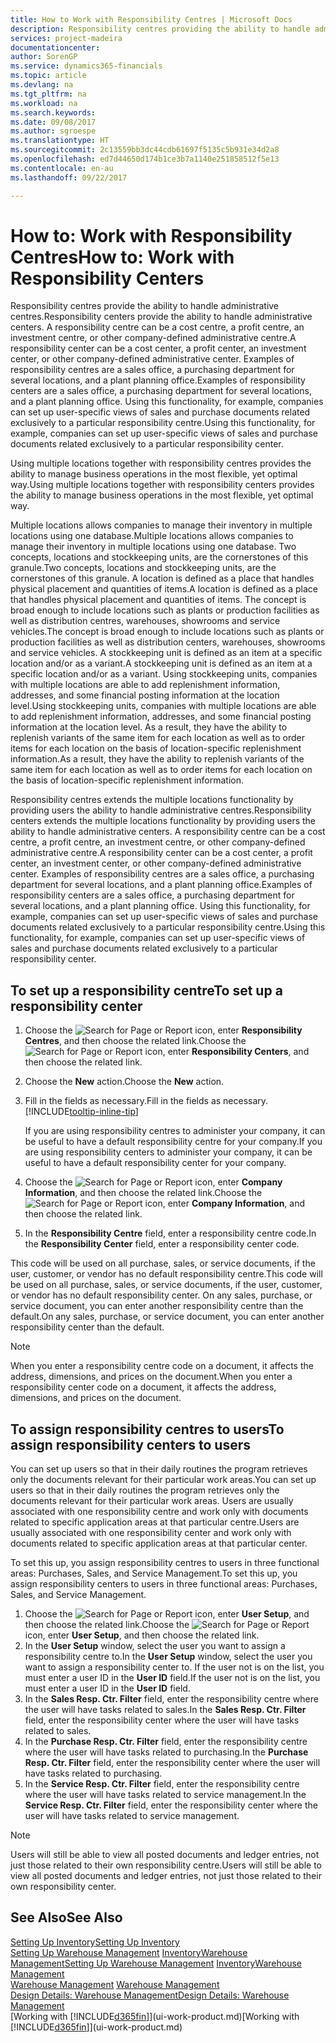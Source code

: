 ```yaml
---
title: How to Work with Responsibility Centres | Microsoft Docs
description: Responsibility centres providing the ability to handle administrative centres. A responsibility centre can be a cost centre, a profit centre, an investment centre, or other company-defined administrative centre.
services: project-madeira
documentationcenter: 
author: SorenGP
ms.service: dynamics365-financials
ms.topic: article
ms.devlang: na
ms.tgt_pltfrm: na
ms.workload: na
ms.search.keywords: 
ms.date: 09/08/2017
ms.author: sgroespe
ms.translationtype: HT
ms.sourcegitcommit: 2c13559bb3dc44cdb61697f5135c5b931e34d2a8
ms.openlocfilehash: ed7d44650d174b1ce3b7a1140e251858512f5e13
ms.contentlocale: en-au
ms.lasthandoff: 09/22/2017

---
```

# <a name="how-to-work-with-responsibility-centers"></a><span data-ttu-id="685c8-104">How to: Work with Responsibility Centres</span><span class="sxs-lookup"><span data-stu-id="685c8-104">How to: Work with Responsibility Centers</span></span>
<span data-ttu-id="685c8-105">Responsibility centres provide the ability to handle administrative centres.</span><span class="sxs-lookup"><span data-stu-id="685c8-105">Responsibility centers provide the ability to handle administrative centers.</span></span> <span data-ttu-id="685c8-106">A responsibility centre can be a cost centre, a profit centre, an investment centre, or other company-defined administrative centre.</span><span class="sxs-lookup"><span data-stu-id="685c8-106">A responsibility center can be a cost center, a profit center, an investment center, or other company-defined administrative center.</span></span> <span data-ttu-id="685c8-107">Examples of responsibility centres are a sales office, a purchasing department for several locations, and a plant planning office.</span><span class="sxs-lookup"><span data-stu-id="685c8-107">Examples of responsibility centers are a sales office, a purchasing department for several locations, and a plant planning office.</span></span> <span data-ttu-id="685c8-108">Using this functionality, for example, companies can set up user-specific views of sales and purchase documents related exclusively to a particular responsibility centre.</span><span class="sxs-lookup"><span data-stu-id="685c8-108">Using this functionality, for example, companies can set up user-specific views of sales and purchase documents related exclusively to a particular responsibility center.</span></span>  

<span data-ttu-id="685c8-109">Using multiple locations together with responsibility centres provides the ability to manage business operations in the most flexible, yet optimal way.</span><span class="sxs-lookup"><span data-stu-id="685c8-109">Using multiple locations together with responsibility centers provides the ability to manage business operations in the most flexible, yet optimal way.</span></span>

<span data-ttu-id="685c8-110">Multiple locations allows companies to manage their inventory in multiple locations using one database.</span><span class="sxs-lookup"><span data-stu-id="685c8-110">Multiple locations allows companies to manage their inventory in multiple locations using one database.</span></span> <span data-ttu-id="685c8-111">Two concepts, locations and stockkeeping units, are the cornerstones of this granule.</span><span class="sxs-lookup"><span data-stu-id="685c8-111">Two concepts, locations and stockkeeping units, are the cornerstones of this granule.</span></span> <span data-ttu-id="685c8-112">A location is defined as a place that handles physical placement and quantities of items.</span><span class="sxs-lookup"><span data-stu-id="685c8-112">A location is defined as a place that handles physical placement and quantities of items.</span></span> <span data-ttu-id="685c8-113">The concept is broad enough to include locations such as plants or production facilities as well as distribution centres, warehouses, showrooms and service vehicles.</span><span class="sxs-lookup"><span data-stu-id="685c8-113">The concept is broad enough to include locations such as plants or production facilities as well as distribution centers, warehouses, showrooms and service vehicles.</span></span> <span data-ttu-id="685c8-114">A stockkeeping unit is defined as an item at a specific location and/or as a variant.</span><span class="sxs-lookup"><span data-stu-id="685c8-114">A stockkeeping unit is defined as an item at a specific location and/or as a variant.</span></span> <span data-ttu-id="685c8-115">Using stockkeeping units, companies with multiple locations are able to add replenishment information, addresses, and some financial posting information at the location level.</span><span class="sxs-lookup"><span data-stu-id="685c8-115">Using stockkeeping units, companies with multiple locations are able to add replenishment information, addresses, and some financial posting information at the location level.</span></span> <span data-ttu-id="685c8-116">As a result, they have the ability to replenish variants of the same item for each location as well as to order items for each location on the basis of location-specific replenishment information.</span><span class="sxs-lookup"><span data-stu-id="685c8-116">As a result, they have the ability to replenish variants of the same item for each location as well as to order items for each location on the basis of location-specific replenishment information.</span></span>  

<span data-ttu-id="685c8-117">Responsibility centres extends the multiple locations functionality by providing users the ability to handle administrative centres.</span><span class="sxs-lookup"><span data-stu-id="685c8-117">Responsibility centers extends the multiple locations functionality by providing users the ability to handle administrative centers.</span></span> <span data-ttu-id="685c8-118">A responsibility centre can be a cost centre, a profit centre, an investment centre, or other company-defined administrative centre.</span><span class="sxs-lookup"><span data-stu-id="685c8-118">A responsibility center can be a cost center, a profit center, an investment center, or other company-defined administrative center.</span></span> <span data-ttu-id="685c8-119">Examples of responsibility centres are a sales office, a purchasing department for several locations, and a plant planning office.</span><span class="sxs-lookup"><span data-stu-id="685c8-119">Examples of responsibility centers are a sales office, a purchasing department for several locations, and a plant planning office.</span></span> <span data-ttu-id="685c8-120">Using this functionality, for example, companies can set up user-specific views of sales and purchase documents related exclusively to a particular responsibility centre.</span><span class="sxs-lookup"><span data-stu-id="685c8-120">Using this functionality, for example, companies can set up user-specific views of sales and purchase documents related exclusively to a particular responsibility center.</span></span>

## <a name="to-set-up-a-responsibility-center"></a><span data-ttu-id="685c8-121">To set up a responsibility centre</span><span class="sxs-lookup"><span data-stu-id="685c8-121">To set up a responsibility center</span></span>  
1.  <span data-ttu-id="685c8-122">Choose the ![Search for Page or Report](media/ui-search/search_small.png "Search for Page or Report icon") icon, enter **Responsibility Centres**, and then choose the related link.</span><span class="sxs-lookup"><span data-stu-id="685c8-122">Choose the ![Search for Page or Report](media/ui-search/search_small.png "Search for Page or Report icon") icon, enter **Responsibility Centers**, and then choose the related link.</span></span>  
2.  <span data-ttu-id="685c8-123">Choose the **New** action.</span><span class="sxs-lookup"><span data-stu-id="685c8-123">Choose the **New** action.</span></span>  
3.  <span data-ttu-id="685c8-124">Fill in the fields as necessary.</span><span class="sxs-lookup"><span data-stu-id="685c8-124">Fill in the fields as necessary.</span></span> [!INCLUDE[tooltip-inline-tip](includes/tooltip-inline-tip_md.md)]  

    <span data-ttu-id="685c8-125">If you are using responsibility centres to administer your company, it can be useful to have a default responsibility centre for your company.</span><span class="sxs-lookup"><span data-stu-id="685c8-125">If you are using responsibility centers to administer your company, it can be useful to have a default responsibility center for your company.</span></span>
4. <span data-ttu-id="685c8-126">Choose the ![Search for Page or Report](media/ui-search/search_small.png "Search for Page or Report icon") icon, enter **Company Information**, and then choose the related link.</span><span class="sxs-lookup"><span data-stu-id="685c8-126">Choose the ![Search for Page or Report](media/ui-search/search_small.png "Search for Page or Report icon") icon, enter **Company Information**, and then choose the related link.</span></span>
5. <span data-ttu-id="685c8-127">In the **Responsibility Centre** field, enter a responsibility centre code.</span><span class="sxs-lookup"><span data-stu-id="685c8-127">In the **Responsibility Center** field, enter a responsibility center code.</span></span>

<span data-ttu-id="685c8-128">This code will be used on all purchase, sales, or service documents, if the user, customer, or vendor has no default responsibility centre.</span><span class="sxs-lookup"><span data-stu-id="685c8-128">This code will be used on all purchase, sales, or service documents, if the user, customer, or vendor has no default responsibility center.</span></span> <span data-ttu-id="685c8-129">On any sales, purchase, or service document, you can enter another responsibility centre than the default.</span><span class="sxs-lookup"><span data-stu-id="685c8-129">On any sales, purchase, or service document, you can enter another responsibility center than the default.</span></span>

> [!NOTE]  
>  <span data-ttu-id="685c8-130">When you enter a responsibility centre code on a document, it affects the address, dimensions, and prices on the document.</span><span class="sxs-lookup"><span data-stu-id="685c8-130">When you enter a responsibility center code on a document, it affects the address, dimensions, and prices on the document.</span></span>  

## <a name="to-assign-responsibility-centers-to-users"></a><span data-ttu-id="685c8-131">To assign responsibility centres to users</span><span class="sxs-lookup"><span data-stu-id="685c8-131">To assign responsibility centers to users</span></span>  
<span data-ttu-id="685c8-132">You can set up users so that in their daily routines the program retrieves only the documents relevant for their particular work areas.</span><span class="sxs-lookup"><span data-stu-id="685c8-132">You can set up users so that in their daily routines the program retrieves only the documents relevant for their particular work areas.</span></span> <span data-ttu-id="685c8-133">Users are usually associated with one responsibility centre and work only with documents related to specific application areas at that particular centre.</span><span class="sxs-lookup"><span data-stu-id="685c8-133">Users are usually associated with one responsibility center and work only with documents related to specific application areas at that particular center.</span></span>  

<span data-ttu-id="685c8-134">To set this up, you assign responsibility centres to users in three functional areas: Purchases, Sales, and Service Management.</span><span class="sxs-lookup"><span data-stu-id="685c8-134">To set this up, you assign responsibility centers to users in three functional areas: Purchases, Sales, and Service Management.</span></span>  

1.  <span data-ttu-id="685c8-135">Choose the ![Search for Page or Report](media/ui-search/search_small.png "Search for Page or Report icon") icon, enter **User Setup**, and then choose the related link.</span><span class="sxs-lookup"><span data-stu-id="685c8-135">Choose the ![Search for Page or Report](media/ui-search/search_small.png "Search for Page or Report icon") icon, enter **User Setup**, and then choose the related link.</span></span>  
2.  <span data-ttu-id="685c8-136">In the **User Setup** window, select the user you want to assign a responsibility centre to.</span><span class="sxs-lookup"><span data-stu-id="685c8-136">In the **User Setup** window, select the user you want to assign a responsibility center to.</span></span> <span data-ttu-id="685c8-137">If the user not is on the list, you must enter a user ID in the **User ID** field.</span><span class="sxs-lookup"><span data-stu-id="685c8-137">If the user not is on the list, you must enter a user ID in the **User ID** field.</span></span>  
3.  <span data-ttu-id="685c8-138">In the **Sales Resp. Ctr. Filter** field, enter the responsibility centre where the user will have tasks related to sales.</span><span class="sxs-lookup"><span data-stu-id="685c8-138">In the **Sales Resp. Ctr. Filter** field, enter the responsibility center where the user will have tasks related to sales.</span></span>  
4.  <span data-ttu-id="685c8-139">In the **Purchase Resp. Ctr. Filter** field, enter the responsibility centre where the user will have tasks related to purchasing.</span><span class="sxs-lookup"><span data-stu-id="685c8-139">In the **Purchase Resp. Ctr. Filter** field, enter the responsibility center where the user will have tasks related to purchasing.</span></span>  
5.  <span data-ttu-id="685c8-140">In the **Service Resp. Ctr. Filter** field, enter the responsibility centre where the user will have tasks related to service management.</span><span class="sxs-lookup"><span data-stu-id="685c8-140">In the **Service Resp. Ctr. Filter** field, enter the responsibility center where the user will have tasks related to service management.</span></span>  

> [!NOTE]  
>  <span data-ttu-id="685c8-141">Users will still be able to view all posted documents and ledger entries, not just those related to their own responsibility centre.</span><span class="sxs-lookup"><span data-stu-id="685c8-141">Users will still be able to view all posted documents and ledger entries, not just those related to their own responsibility center.</span></span>

## <a name="see-also"></a><span data-ttu-id="685c8-142">See Also</span><span class="sxs-lookup"><span data-stu-id="685c8-142">See Also</span></span>  
[<span data-ttu-id="685c8-143">Setting Up Inventory</span><span class="sxs-lookup"><span data-stu-id="685c8-143">Setting Up Inventory</span></span>](inventory-setup-inventory.md)  
<span data-ttu-id="685c8-144">[Setting Up Warehouse Management](warehouse-setup-warehouse.md)
[Inventory](inventory-manage-inventory.md)[Warehouse Management](warehouse-manage-warehouse.md)</span><span class="sxs-lookup"><span data-stu-id="685c8-144">[Setting Up Warehouse Management](warehouse-setup-warehouse.md)
[Inventory](inventory-manage-inventory.md)[Warehouse Management](warehouse-manage-warehouse.md)</span></span>  
<span data-ttu-id="685c8-145">[Warehouse Management](warehouse-manage-warehouse.md)  </span><span class="sxs-lookup"><span data-stu-id="685c8-145">[Warehouse Management](warehouse-manage-warehouse.md)  </span></span>  
[<span data-ttu-id="685c8-146">Design Details: Warehouse Management</span><span class="sxs-lookup"><span data-stu-id="685c8-146">Design Details: Warehouse Management</span></span>](design-details-warehouse-management.md)  
<span data-ttu-id="685c8-147">[Working with [!INCLUDE[d365fin](includes/d365fin_md.md)]](ui-work-product.md)</span><span class="sxs-lookup"><span data-stu-id="685c8-147">[Working with [!INCLUDE[d365fin](includes/d365fin_md.md)]](ui-work-product.md)</span></span>


